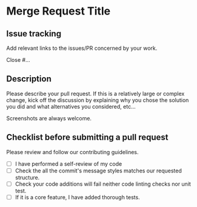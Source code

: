 # Merge Request Title

## Issue tracking

Add relevant links to the issues/PR concerned by your work.

Close #...

## Description

Please describe your pull request.
If this is a relatively large or complex change, kick off the discussion by explaining why you chose the solution you did and what alternatives you considered, etc...

Screenshots are always welcome.

## Checklist before submitting a pull request

Please review and follow our contributing guidelines.

- [ ] I have performed a self-review of my code
- [ ] Check the all the commit's message styles matches our requested structure.
- [ ] Check your code additions will fail neither code linting checks nor unit test.
- [ ] If it is a core feature, I have added thorough tests.
